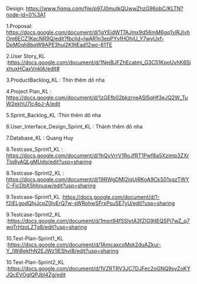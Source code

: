 Design: https://www.figma.com/file/p97J0mutkQUwwZhzG96obC/KLTN?node-id=0%3A1

1.Proposal: https://docs.google.com/document/d/1gYEidWT7AJmx9d56mM6gq1vlRJIvhOm6ECZ1KecNR9Q/edit?fbclid=IwAR1n3epPYvfHOhiU_Y7wyUxf-DpM0qh8bqW9APE3hul2K9tEad12wo-61TE

2.User Story_KL :https://docs.google.com/document/d/1NejBJFZhEcatmj_G3C51KpoUvhK6SixhuxHCaxVnkIA/edit#

3.ProductBacklog_KL : Thìn thêm dô nha 

4.Project Plan_KL : https://docs.google.com/document/d/1zGEfb02bkzrneASI5qHf3eJQ2W_TuW2ekhU7Ic4pJ-A/edit

5.Sprint_Backlog_KL :Thìn thêm dô nha 

6.User_Interface_Design_Sprint_KL : Thành thêm dô nha 

7.Database_KL : Quang Huy 

8.Testcase_Sprint1_KL : https://docs.google.com/document/d/1hQyVrrV1RoJfRT1Pwf8a5Xzimp3ZXrTIq8yAQLgMUdg/edit?usp=sharing

8.Testcase-Sprint2_KL : https://docs.google.com/document/d/19RWgDMI2iqUjRKoA9CkS01sgzTWYC-FicDbX5hhnusw/edit?usp=sharing

9.Testcase-Sprint1_KL :https://docs.google.com/document/d/1-f2iELgodQhjJcqZ0IvErQ7w-sWRohwSFrxPsuSE7yU/edit?usp=sharing

9.Testcase-Sprint2_KL :https://docs.google.com/document/d/1msn94f5SIytA3fZIG9jtEQSPj7wZ_q7woTrHzoLZTg8/edit?usp=sharing

10.Test-Plan-Sprint1_KL :https://docs.google.com/document/d/1AmcaxcqMsk2duAZkur-Y_IWi8ekfhN2EJWz1lEShvl8/edit?usp=sharing

10.Test-Plan-Sprint2_KL :https://docs.google.com/document/d/1VZRTRV3JC7DJFec2oGNQ9syZoKYJQcEVOgIQPJbI4Zg/edit





